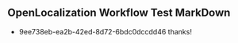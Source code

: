 ## OpenLocalization Workflow Test MarkDown
* 9ee738eb-ea2b-42ed-8d72-6bdc0dccdd46 
thanks!<!--HONumber=Sep16_HO1-->